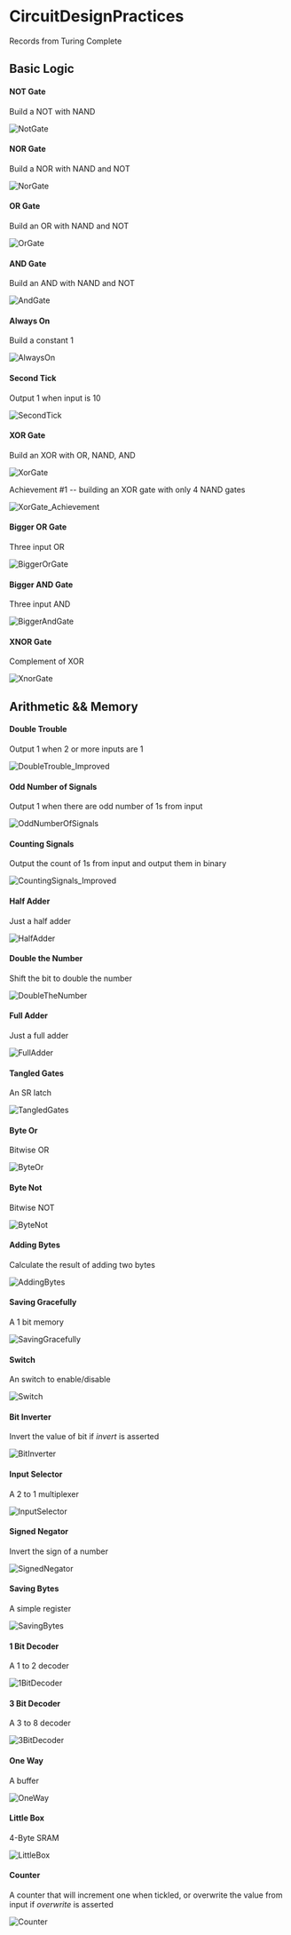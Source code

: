 # CircuitDesignPractices
Records from Turing Complete

## Basic Logic


#### NOT Gate
Build a NOT with NAND

![NotGate](https://user-images.githubusercontent.com/64894558/145147238-7df0f360-4ce1-42b6-a422-baf86c81adc1.png)

#### NOR Gate
Build a NOR with NAND and NOT

![NorGate](https://user-images.githubusercontent.com/64894558/145147253-24b62caf-fec6-4776-b5d9-8ae0fd640b34.png)

#### OR Gate
Build an OR with NAND and NOT

![OrGate](https://user-images.githubusercontent.com/64894558/145147835-2fce94c1-b864-4cfa-a624-4fffe66b476e.png)

#### AND Gate
Build an AND with NAND and NOT

![AndGate](https://user-images.githubusercontent.com/64894558/145147848-d594626b-19e8-4ae8-8129-43f157deb22c.png)

#### Always On
Build a constant 1

![AlwaysOn](https://user-images.githubusercontent.com/64894558/145150096-17517de5-074d-4ca6-aaf4-f0a5a5fe3aae.png)

#### Second Tick
Output 1 when input is 10 

![SecondTick](https://user-images.githubusercontent.com/64894558/145150098-05d61689-3b31-4a1c-ae47-29f711de4c20.png)

#### XOR Gate
Build an XOR with OR, NAND, AND

![XorGate](https://user-images.githubusercontent.com/64894558/145150105-c85d59b1-aeb7-493c-8474-0f648e5531ab.png)

Achievement #1 -- building an XOR gate with only 4 NAND gates

![XorGate_Achievement](https://user-images.githubusercontent.com/64894558/145150112-87c4bb3f-9c63-4240-873c-b4413e190d66.png)

#### Bigger OR Gate
Three input OR

![BiggerOrGate](https://user-images.githubusercontent.com/64894558/145150874-61f46e46-f3fd-4290-873e-42bf70257790.png)

#### Bigger AND Gate
Three input AND

![BiggerAndGate](https://user-images.githubusercontent.com/64894558/145150878-de74315c-48ed-4aa8-a361-00dd60f64123.png)

#### XNOR Gate
Complement of XOR

![XnorGate](https://user-images.githubusercontent.com/64894558/145150879-4b19f061-44e6-4eff-950e-35c07af9bcf2.png)






## Arithmetic && Memory

#### Double Trouble
Output 1 when 2 or more inputs are 1

![DoubleTrouble_Improved](https://user-images.githubusercontent.com/64894558/145280133-07a3ca5c-5568-44c7-97fc-3e707a65a7bf.png)

#### Odd Number of Signals
Output 1 when there are odd number of 1s from input

![OddNumberOfSignals](https://user-images.githubusercontent.com/64894558/145280156-c5129d14-5b46-4580-986d-ee8037764ea3.png)

#### Counting Signals
Output the count of 1s from input and output them in binary

![CountingSignals_Improved](https://user-images.githubusercontent.com/64894558/145280194-94e9b72b-40f4-419a-a933-b5eee7bc7e03.png)

#### Half Adder
Just a half adder

![HalfAdder](https://user-images.githubusercontent.com/64894558/145280213-714682d8-406d-49eb-9d96-152a57a950fc.png)

#### Double the Number
Shift the bit to double the number

![DoubleTheNumber](https://user-images.githubusercontent.com/64894558/145280228-fbfda9be-11ab-484a-ab18-2e668303836f.png)

#### Full Adder
Just a full adder

![FullAdder](https://user-images.githubusercontent.com/64894558/145280219-8809df6b-4559-485a-9212-7f9225e38bae.png)

#### Tangled Gates
An SR latch

![TangledGates](https://user-images.githubusercontent.com/64894558/145280252-8529b984-9e11-43ba-b66c-810ad277c550.png)

#### Byte Or
Bitwise OR

![ByteOr](https://user-images.githubusercontent.com/64894558/145280281-909c4f5b-f0f8-4367-beb3-0d034a6ce921.png)

#### Byte Not
Bitwise NOT

![ByteNot](https://user-images.githubusercontent.com/64894558/145280300-82e37fcd-52fb-4dbc-992e-f2cd51919748.png)

#### Adding Bytes
Calculate the result of adding two bytes

![AddingBytes](https://user-images.githubusercontent.com/64894558/145280305-458da997-ee38-41b0-9d16-c891d9a6988f.png)

#### Saving Gracefully
A 1 bit memory

![SavingGracefully](https://user-images.githubusercontent.com/64894558/145280324-cebf67b1-54ec-403a-9210-836f9f72ef8f.png)

#### Switch
An switch to enable/disable

![Switch](https://user-images.githubusercontent.com/64894558/145280354-3b9ed8de-3ae5-4564-bd57-79eb3cdac758.png)

#### Bit Inverter
Invert the value of bit if _invert_ is asserted

![BitInverter](https://user-images.githubusercontent.com/64894558/145280376-dd5c07b5-87d7-4f76-a470-a1adad5bdf9c.png)

#### Input Selector
A 2 to 1 multiplexer

![InputSelector](https://user-images.githubusercontent.com/64894558/145280383-5f092b67-87ad-442f-bad4-eba88c6dd27f.png)

#### Signed Negator
Invert the sign of a number

![SignedNegator](https://user-images.githubusercontent.com/64894558/145280410-6591146e-e28e-469e-93a8-aeeda3a428e6.png)

#### Saving Bytes
A simple register

![SavingBytes](https://user-images.githubusercontent.com/64894558/145280424-fd670c45-21e0-4cb5-9efe-a637e81e413d.png)

#### 1 Bit Decoder
A 1 to 2 decoder

![1BitDecoder](https://user-images.githubusercontent.com/64894558/145280439-724cee2b-8079-4172-b7c6-6255553d09d2.png)

#### 3 Bit Decoder
A 3 to 8 decoder

![3BitDecoder](https://user-images.githubusercontent.com/64894558/145280450-fd045173-7d8d-45b8-822b-dc6fbaabb424.png)

#### One Way
A buffer

![OneWay](https://user-images.githubusercontent.com/64894558/145280464-5b876ce7-dd61-425c-95ce-73beca9b48ac.png)

#### Little Box
4-Byte SRAM

![LittleBox](https://user-images.githubusercontent.com/64894558/145280476-919afe6b-098f-4530-a0fd-fa3b9576881b.png)

#### Counter
A counter that will increment one when tickled, or overwrite the value from input if _overwrite_ is asserted

![Counter](https://user-images.githubusercontent.com/64894558/145280488-4eec511e-f952-48f8-be14-f83978de14c7.png)



